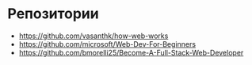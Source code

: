 # Репозитории

- https://github.com/vasanthk/how-web-works
- https://github.com/microsoft/Web-Dev-For-Beginners
- https://github.com/bmorelli25/Become-A-Full-Stack-Web-Developer
